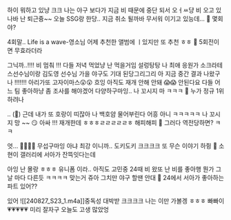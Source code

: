 하이
뭐하고 있냥
크크
나는 야구 보다가
지금 비 때문에 중단 되서
오ㅓㅆ댱
비 오고 있나바
난 퇴근즁~~
오늘 SSG랑 한당..
지금 취소 될까바 무서워
이기고 있능데…
🌊 몇회야?

4회말..
Life is a wave-영소님
어제 추천한 앨범에 ㅣ있지만 또 추천 ㅎㅎ
🌊 5회전이면 무효라더라

그닉까..!!!!
비 멈춰 !!!
다들 저녁 먹었냥
난 먹을거임
설렁탕탕
나 최애 응원가 
소크라테스선수님이랑
김도영 선수님
가을 야구도 기대 된당그리그리
아 지금 
중간 결과 나왔구나
!!!!!!!
아리가또 고자이마스😲😲
흐잉
아직도
재개 안해
안돼 😱😱
안된다요
다들
어느 팀 좋아하냥
좀 조사를 해야겠어
다양하구마잉..
나 꼬시지 마 
ㅋㅋㅋ
🌊 누가 정규 1위하려나

.. (🐯)
근데 내가 또
호랑이 띠잖아
나 백호얌
물어부린다
어흥
아니 ㅋㅋㅋㅋㅋ
나 꼬시지 망  ~~ 😏
아싸 !!!
재개한데
ㅎㅎㅎㄹㄹㄹㄹㄹㅎ
해피해피
🌊 그러다 역전당하면? ㅋㅋ

엇… 🤫🤫🤫🤫
무섭구마잉
아냐
최강 이니까..
도키도키
크크크크
또 무슨 이야기 하쥥
🌊 소현이 갤러리에 서아가 잔뜩잇다는데

아잉 난 몰랑 ㅎㅎㅎ
유니폼 이라..
아직도 고민중
24때
비 왔또
난 비를 좋아행 뭔가
그날 마다 다른듯
ㅋㅋㅋㅋ
맞는거 쥬아
그치만 야구 할땐 안대
🌊 24에서 서아가 좋아하는 파트 있어??

있어
![[240827_S23_1.m4a]]중독성 대박받
크크크크
나는 이만 가볼겡 ㅎㅎㅎ
빠빠이
💗💗💗💗💗
미리 잘자구
오늘도 고생 많았엉
